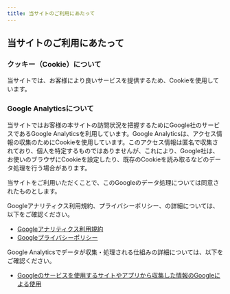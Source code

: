 ```yaml
---
title: 当サイトのご利用にあたって
---
```


<!-- textlint-disable -->
<!-- 弊社公式サイトの文言をコピーしているのでLint対象外としています -->

## 当サイトのご利用にあたって

### クッキー（Cookie）について

当サイトでは、お客様により良いサービスを提供するため、Cookieを使用しています。

### Google Analyticsについて

当サイトではお客様の本サイトの訪問状況を把握するためにGoogle社のサービスであるGoogle Analyticsを利用しています。Google Analyticsは、アクセス情報の収集のためにCookieを使用しています。このアクセス情報は匿名で収集されており、個人を特定するものではありませんが、これにより、Google社は、お使いのブラウザにCookieを設定したり、既存のCookieを読み取るなどのデータ処理を行う場合があります。

当サイトをご利用いただくことで、このGoogleのデータ処理については同意されたものとします。

Googleアナリティクス利用規約、プライバシーポリシー、の詳細については、以下をご確認ください。

- [Googleアナリティクス利用規約](https://marketingplatform.google.com/about/analytics/terms/jp/)
- [Googleプライバシーポリシー](https://policies.google.com/privacy?hl=ja)

Google Analyticsでデータが収集・処理される仕組みの詳細については、以下をご確認ください。

- [Googleのサービスを使用するサイトやアプリから収集した情報のGoogleによる使用](https://policies.google.com/technologies/partner-sites?hl=ja)

<!-- textlint-enable -->
